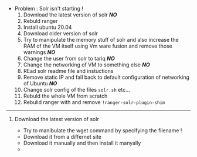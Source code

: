 -   Problem : Solr isn't starting !
    1.  Download the latest version of solr ***NO***
    2.  Rebuld ranger
    3.  Install ubuntu 20.04
    4.  Download older version of solr
    5.  Try to manipulate the memory stuff of solr and also increase the RAM of the VM itself using Vm ware fusion and remove those warnings ***NO***
    6.  Change the user from solr to tariq ***NO***
    7.  Change the networking of VM to something else ***NO***
    8.  REad solr readme file and instuctions 
    9.  Remove static IP and fall back to default configuration of networking of Ubuntu ***NO***
    10. Change solr config of the files `solr.sh` etc...
    11. Rebuld the whole VM from scratch
    12. Rebulid ranger with and remove `!ranger-solr-plugin-shim`

---  

1.  Download the latest version of solr  

    -   Try to manibulate the wget command by specifying the filename !
    -   Download it from a differnet site  
    -   Download it manually and then install it manyally
    -   

